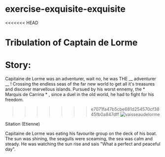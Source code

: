# exercise-exquisite-exquisite
<<<<<<< HEAD

# Tribulation of Captain de Lorme

# Story:

Capitaine de Lorme was an adventurer, wait no, he was THE __ adventurer __ ! Crossing the endless seas of the far new world to get all it's treasures and discover marvellous islands. Pursued by his worst ennemy, the * Marquis de Carrina * , since a duel in the old world, he had to fight for his freedom.

>>>>>>> e7071fa47b5cbe681d254570cf3845fb0a847dff
![vaisseaudelorme](https://www.ouest-france.fr/leditiondusoir/data/7781/NextGenData/Image-1024-1024-1734099.jpg?t=%2249ca4b0634b39011c42dbb47db6f79ecgzip%22)

Sitation (Etienne)

Capitaine de Lorme was eating his favourite group on the deck of his boat. The sun was shining, the seagulls were sceaming, the sea was calm and steady. He was watching the sun rise and sais "What a perfect and peaceful day".
